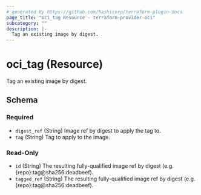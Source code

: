 ```yaml
---
# generated by https://github.com/hashicorp/terraform-plugin-docs
page_title: "oci_tag Resource - terraform-provider-oci"
subcategory: ""
description: |-
  Tag an existing image by digest.
---
```


# oci_tag (Resource)

Tag an existing image by digest.



<!-- schema generated by tfplugindocs -->
## Schema

### Required

- `digest_ref` (String) Image ref by digest to apply the tag to.
- `tag` (String) Tag to apply to the image.

### Read-Only

- `id` (String) The resulting fully-qualified image ref by digest (e.g. {repo}:tag@sha256:deadbeef).
- `tagged_ref` (String) The resulting fully-qualified image ref by digest (e.g. {repo}:tag@sha256:deadbeef).


